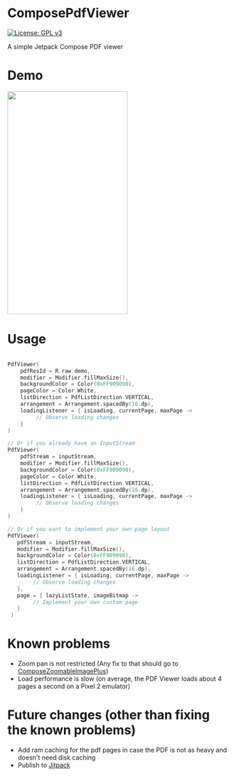 # ComposePdfViewer
[![License: GPL v3](https://img.shields.io/badge/License-GPLv3-blue.svg)](https://www.gnu.org/licenses/gpl-3.0)

A simple Jetpack Compose PDF viewer


# Demo

<img src="gif/demo.gif" width="270" height="500"/>

# Usage

```kotlin

PdfViewer(
    pdfResId = R.raw.demo,
    modifier = Modifier.fillMaxSize(),
    backgroundColor = Color(0xFF909090),
    pageColor = Color.White,
    listDirection = PdfListDirection.VERTICAL,
    arrangement = Arrangement.spacedBy(16.dp),
    loadingListener = { isLoading, currentPage, maxPage ->
         // Observe loading changes
    }
)

// Or if you already have an InputStream
PdfViewer(
    pdfStream = inputStream,
    modifier = Modifier.fillMaxSize(),
    backgroundColor = Color(0xFF909090),
    pageColor = Color.White,
    listDirection = PdfListDirection.VERTICAL,
    arrangement = Arrangement.spacedBy(16.dp),
    loadingListener = { isLoading, currentPage, maxPage ->
         // Observe loading changes
    }
)

// Or if you want to implement your own page layout
PdfViewer(
   pdfStream = inputStream,
   modifier = Modifier.fillMaxSize(),
   backgroundColor = Color(0xFF909090),
   listDirection = PdfListDirection.VERTICAL,
   arrangement = Arrangement.spacedBy(16.dp),
   loadingListener = { isLoading, currentPage, maxPage ->
        // Observe loading changes
   },
   page = { lazyListState, imageBitmap ->
        // Implement your own custom page
   }
 )

```

# Known problems

- Zoom pan is not restricted (Any fix to that should go to [ComposeZoomableImagePlus](https://github.com/joaopegoraro/ComposeZoomableImagePlus))
- Load performance is slow (on average, the PDF Viewer loads about 4 pages a second on a Pixel 2 emulator)


# Future changes (other than fixing the known problems)

- Add ram caching for the pdf pages in case the PDF is not as heavy and doesn't need disk caching
- Publish to [Jitpack](https://jitpack.io/)
